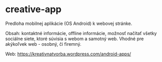 # creative-app
Predloha mobilnej aplikácie (OS Android) k webovej stránke.

Obsah: 
kontaktné informácie, offline informácie, možnosť načítať všetky sociálne siete, ktoré súvisia s webom a samotný web. Vhodné pre akýkoľvek web - osobný, či firemný.

Web: 
https://kreativnatvorba.wordpress.com/android-apps/


